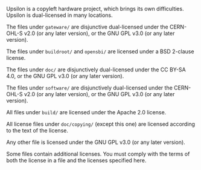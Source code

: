 Upsilon is a copyleft hardware project, which brings its own difficulties.
Upsilon is dual-licensed in many locations.

The files under `gateware/` are disjunctive dual-licensed under the CERN-OHL-S
v2.0 (or any later version), or the GNU GPL v3.0 (or any later version).

The files under `buildroot/` and `opensbi/` are licensed under a BSD
2-clause license.

The files under `doc/` are disjunctively dual-licensed under the CC BY-SA 4.0,
or the GNU GPL v3.0 (or any later version).

The files under `software/` are disjunctively dual-licensed under the
CERN-OHL-S v2.0 (or any later version), or the GNU GPL v3.0 (or any later
version).

All files under `build/` are licensed under the Apache 2.0 license.

All license files under `doc/copying/` (except this one) are licensed according
to the text of the license.

Any other file is licensed under the GNU GPL v3.0 (or any later version).

Some files contain additional licenses. You must comply with the terms of
both the license in a file and the licenses specified here.
